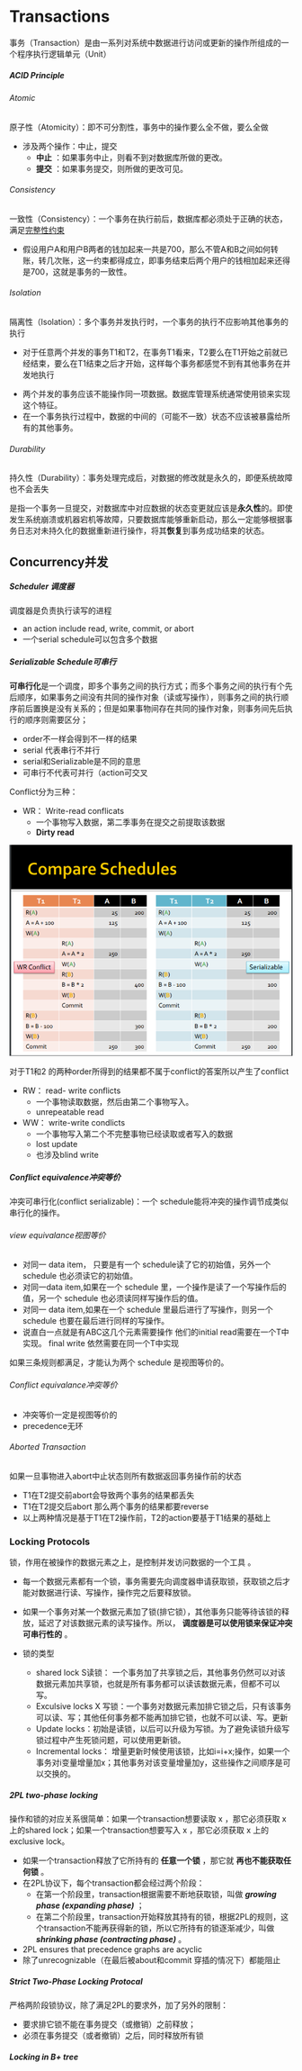 # Transactions

事务（Transaction）是由一系列对系统中数据进行访问或更新的操作所组成的一个程序执行逻辑单元（Unit）

##### ACID Principle

###### Atomic

原子性（Atomicity）：即不可分割性，事务中的操作要么全不做，要么全做

- 涉及两个操作：中止，提交
  * **中止** ：如果事务中止，则看不到对数据库所做的更改。
  * **提交** ：如果事务提交，则所做的更改可见。

###### Consistency

一致性（Consistency）：一个事务在执行前后，数据库都必须处于正确的状态，满足[完整性约束](https://baike.baidu.com/item/%E6%95%B0%E6%8D%AE%E5%AE%8C%E6%95%B4%E6%80%A7%E7%BA%A6%E6%9D%9F)

- 假设用户A和用户B两者的钱加起来一共是700，那么不管A和B之间如何转账，转几次账，这一约束都得成立，即事务结束后两个用户的钱相加起来还得是700，这就是事务的一致性。

###### Isolation

隔离性（Isolation）：多个事务并发执行时，一个事务的执行不应影响其他事务的执行

- 对于任意两个并发的事务T1和T2，在事务T1看来，T2要么在T1开始之前就已经结束，要么在T1结束之后才开始，这样每个事务都感觉不到有其他事务在并发地执行

* 两个并发的事务应该不能操作同一项数据。数据库管理系统通常使用锁来实现这个特征。
* 在一个事务执行过程中，数据的中间的（可能不一致）状态不应该被暴露给所有的其他事务。

###### Durability

持久性（Durability）：事务处理完成后，对数据的修改就是永久的，即便系统故障也不会丢失

是指一个事务一旦提交，对数据库中对应数据的状态变更就应该是**永久性**的。即使发生系统崩溃或机器宕机等故障，只要数据库能够重新启动，那么一定能够根据事务日志对未持久化的数据重新进行操作，将其**恢复**到事务成功结束的状态。

## Concurrency并发

##### Scheduler 调度器

调度器是负责执行读写的进程

- an action include read, write, commit, or abort
- 一个serial schedule可以包含多个数据

##### Serializable Schedule可串行

**可串行化**是一个调度，即多个事务之间的执行方式；而多个事务之间的执行有个先后顺序，如果事务之间没有共同的操作对象（读或写操作），则事务之间的执行顺序前后置换是没有关系的；但是如果事物间存在共同的操作对象，则事务间先后执行的顺序则需要区分；

- order不一样会得到不一样的结果
- serial 代表串行不并行
- serial和Serializable是不同的意思
- 可串行不代表可并行（action可交叉

Conflict分为三种： 

- WR： Write-read conflicats
  - 一个事物写入数据，第二季事务在提交之前提取该数据
  - **Dirty read**

![1660334489551](image/Part10-11/1660334489551.png)

对于T1和2 的两种order所得到的结果都不属于conflict的答案所以产生了conflict

- RW： read- write conflicts
  - 一个事物读取数据，然后由第二个事物写入。
  - unrepeatable read
- WW： write-write condlicts
  - 一个事物写入第二个不完整事物已经读取或者写入的数据
  - lost update
  - 也涉及blind write

##### Conflict equivalence冲突等价

冲突可串行化(conflict serializable)：一个 schedule能将冲突的操作调节成类似串行化的操作。

###### view equivalance视图等价

- 对同一 data item， 只要是有一个 schedule读了它的初始值，另外一个 schedule 也必须读它的初始值。
- 对同一data  item,如果在一个 schedule 里，一个操作是读了一个写操作后的值，另一个 schedule 也必须读同样写操作后的值。
- 对同一 data item,如果在一个 schedule 里最后进行了写操作，则另一个 schedule 也要在最后进行同样的写操作。
- 说直白一点就是有ABC这几个元素需要操作 他们的initial read需要在一个T中实现。 final write 依然需要在同一个T中实现

如果三条规则都满足，才能认为两个 schedule 是视图等价的。

###### Conflict equivalance冲突等价

- 冲突等价一定是视图等价的
- precedence无环

###### Aborted Transaction

如果一旦事物进入abort中止状态则所有数据返回事务操作前的状态

- T1在T2提交前abort会导致两个事务的结果都丢失
- T1在T2提交后abort 那么两个事务的结果都要reverse
- 以上两种情况是基于T1在T2操作前，T2的action要基于T1结果的基础上


### Locking Protocols

锁，作用在被操作的数据元素之上，是控制并发访问数据的一个工具 。

- 每一个数据元素都有一个锁，事务需要先向调度器申请获取锁，获取锁之后才能对数据进行读、写操作，操作完之后要释放锁。
- 如果一个事务对某一个数据元素加了锁(排它锁），其他事务只能等待该锁的释放，延迟了对该数据元素的读写操作。所以， **调度器是可以使用锁来保证冲突可串行性的** 。
- 锁的类型

  - shared lock  S读锁： 一个事务加了共享锁之后，其他事务仍然可以对该数据元素加共享锁，也就是所有事务都可以读该数据元素，但都不可以写。
  - Exculsive locks X 写锁：一个事务对数据元素加排它锁之后，只有该事务可以读、写；其他任何事务都不能再加排它锁，也就不可以读、写。更新
  - Update locks：初始是读锁，以后可以升级为写锁。为了避免读锁升级写锁过程中产生死锁问题，可以使用更新锁。
  - Incremental locks： 增量更新时候使用该锁，比如i=i+x;操作，如果一个事务对i变量增量加x；其他事务对该变量增量加y，这些操作之间顺序是可以交换的。

##### 2PL two-phase locking 

操作和锁的对应关系很简单：如果一个transaction想要读取 x ，那它必须获取 x 上的shared lock；如果一个transaction想要写入 x ，那它必须获取 x 上的exclusive lock。

- 如果一个transaction释放了它所持有的 **任意一个锁** ，那它就 **再也不能获取任何锁** 。
- 在2PL协议下，每个transaction都会经过两个阶段：
  - 在第一个阶段里，transaction根据需要不断地获取锁，叫做  ***growing phase (expanding phase)*** ；
  - 在第二个阶段里，transaction开始释放其持有的锁，根据2PL的规则，这个transaction不能再获得新的锁，所以它所持有的锁逐渐减少，叫做  ***shrinking phase (contracting phase)*** 。
- 2PL ensures that precedence graphs are acyclic
- 除了unrecognizable（在最后被about和commit 穿插的情况下）都能阻止

##### Strict Two-Phase Locking Protocal

严格两阶段锁协议，除了满足2PL的要求外，加了另外的限制：

* 要求排它锁不能在事务提交（或撤销）之前释放；
* 必须在事务提交（或者撤销）之后，同时释放所有锁

##### Locking in B+ tree
